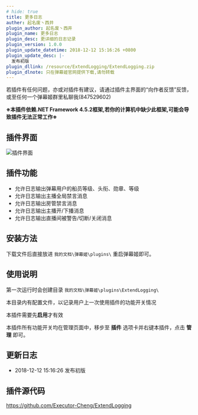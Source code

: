 ```yaml
---
# hide: true
title: 更多日志
auther: 起名废丶西井
plugin_author: 起名废丶西井
plugin_name: 更多日志
plugin_desc: 更详细的日志记录
plugin_version: 1.0.0
plugin_update_datetime: 2018-12-12 15:16:26 +0800
plugin_update_desc: |-
  发布初版
plugin_dllink: /resource/ExtendLogging/ExtendLogging.zip
plugin_dlnote: 只在弹幕姬官网提供下载,请勿转载
---
```


若插件有任何问题，亦或对插件有建议，请通过插件主界面的“向作者反馈”反馈，或至任何一个弹幕姬群里私聊我(847529602)

**※本插件依赖.NET Framework 4.5.2框架,若你的计算机中缺少此框架,可能会导致插件无法正常工作※**

插件界面
---
<img class="shadow" src="https://www.danmuji.cn/resource/ExtendLogging/preview.png" alt="插件界面" />

插件功能
---
- 允许日志输出弹幕用户的船员等级、头衔、勋章、等级
- 允许日志输出主播全局禁言消息
- 允许日志输出房管禁言消息
- 允许日志输出主播开/下播消息
- 允许日志输出直播间被警告/切断/关闭消息

安装方法
---
下载文件后直接放进 `我的文档\弹幕姬\plugins\` 重启弹幕姬即可。

使用说明
---

第一次运行时会创建目录 `我的文档\弹幕姬\plugins\ExtendLogging\`

本目录内有配置文件，以记录用户上一次使用插件的功能开关情况

本插件需要先**启用**才有效

本插件所有功能开关均在管理页面中，移步至 **插件** 选项卡并右键本插件，点击 **管理** 即可。

更新日志
---
- 2018-12-12 15:16:26 发布初版

插件源代码
---
https://github.com/Executor-Cheng/ExtendLogging